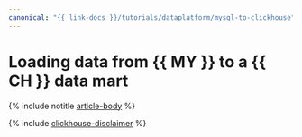 ```yaml
---
canonical: "{{ link-docs }}/tutorials/dataplatform/mysql-to-clickhouse"
---
```


# Loading data from {{ MY }} to a {{ CH }} data mart

{% include notitle [article-body](../../_tutorials/dataplatform/mysql-to-clickhouse.md) %}

{% include [clickhouse-disclaimer](../../_includes/clickhouse-disclaimer.md) %}
